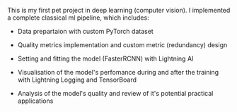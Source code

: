 This is my first pet project in deep learning (computer vision). I implemented a complete classical ml pipeline, which includes:

* Data prepartaion with custom PyTorch dataset

* Quality metrics implementation and custom metric (redundancy) design

* Setting and fitting the model (FasterRCNN) with Lightning AI

* Visualisation of the model's perfomance during and after the training with Lightning Logging and TensorBoard

* Analysis of the model's quality and review of it's potential practical applications
